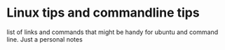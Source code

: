 # Linux tips and commandline tips

list of links and commands that might be handy for ubuntu and command line. 
Just a personal notes

